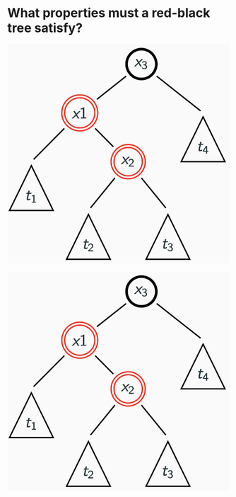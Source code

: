 # What properties must a red-black tree satisfy?

![](./assets/05-rbts/rbt-rotation-2.png)

![This should be a figure](./assets/05-rbts/rbt-rotation-2.png)
